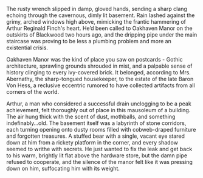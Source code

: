 The rusty wrench slipped in damp, gloved hands, sending a sharp clang echoing through the cavernous, dimly lit basement. Rain lashed against the grimy, arched windows high above, mimicking the frantic hammering of Arthur Reginald Finch's heart. He’d been called to Oakhaven Manor on the outskirts of Blackwood two hours ago, and the dripping pipe under the main staircase was proving to be less a plumbing problem and more an existential crisis.

Oakhaven Manor was the kind of place you saw on postcards - Gothic architecture, sprawling grounds shrouded in mist, and a palpable sense of history clinging to every ivy-covered brick. It belonged, according to Mrs. Abernathy, the sharp-tongued housekeeper, to the estate of the late Baron Von Hess, a reclusive eccentric rumored to have collected artifacts from all corners of the world.

Arthur, a man who considered a successful drain unclogging to be a peak achievement, felt thoroughly out of place in this mausoleum of a building. The air hung thick with the scent of dust, mothballs, and something indefinably…old. The basement itself was a labyrinth of stone corridors, each turning opening onto dusty rooms filled with cobweb-draped furniture and forgotten treasures. A stuffed bear with a single, vacant eye stared down at him from a rickety platform in the corner, and every shadow seemed to writhe with secrets. He just wanted to fix the leak and get back to his warm, brightly lit flat above the hardware store, but the damn pipe refused to cooperate, and the silence of the manor felt like it was pressing down on him, suffocating him with its weight.
